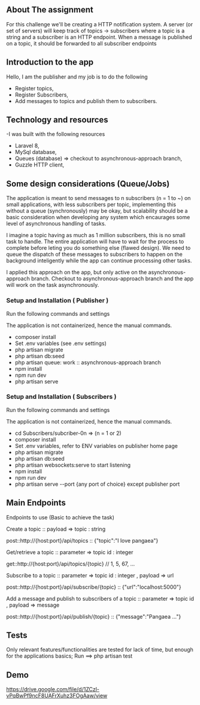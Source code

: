 
## About The assignment

For this challenge we'll be creating a HTTP notification system. A server (or set of servers) will keep track of topics ->
subscribers where a topic is a string and a subscriber is an HTTP endpoint. When a message is published on a topic, it
should be forwarded to all subscriber endpoints


## Introduction to the app


Hello, I am the publisher and my job is to do the following

 - Register topics,
 - Register Subscribers,
 - Add messages to topics and publish them to subscribers.

## Technology and resources

-I was built with the following resources
 - Laravel 8,
 - MySql database,
 - Queues (database) => checkout to asynchronous-approach branch,
 - Guzzle HTTP client,

## Some design considerations (Queue/Jobs)
The application is meant to send messages to n subscribers (n = 1 to ~)
on small applications, with less subscribers per topic, implementing this without a queue (synchronously)
may be okay, but scalability should be a basic consideration when developing any system which
encaurages some level of asynchronous handling of tasks.

I imagine a topic having as much as 1 million subscribers, this is no small task to handle. 
The entire application will have to wait for the process to complete before leting you do something else (flawed design).
We need to queue the dispatch of these messages to subscribers to happen on the background inteligently
while the app can continue processing other tasks.

I applied this approach on the app, but only active on the asynchronous-approach branch.
Checkout to asynchronous-approach branch and the app will work on the task asynchronously.



### Setup and Installation ( Publisher )

Run the following commands and settings

The application is not containerized, hence the manual commands.

 - composer install
 - Set .env variables (see .env settings)
 - php artisan migrate
 - php artisan db:seed
 - php artisan queue: work :: asynchronous-approach branch
 - npm install
 - npm run dev
 - php artisan serve

 ### Setup and Installation ( Subscribers )

Run the following commands and settings

The application is not containerized, hence the manual commands.

 - cd Subscribers/subcriber-0n => (n = 1 or 2)
 - composer install
 - Set .env variables, refer to ENV variables on publisher home page
 - php artisan migrate
 - php artisan db:seed
 - php artisan websockets:serve to start listening
 - npm install
 - npm run dev
 - php artisan serve --port {any port of choice} except publisher port

## Main Endpoints
Endpoints to use (Basic to achieve the task)

Create a topic :: payload => topic : string

post::http://{host:port}/api/topics :: {"topic":"I love pangaea"}

Get/retrieve a topic :: parameter => topic id : integer

get::http://{host:port}/api/topics/{topic} // 1, 5, 67, ...

Subscribe to a topic :: parameter => topic id : integer , payload => url

post::http://{host:port}/api/subscribe/{topic} :: {"url":"localhost:5000"}

Add a message and publish to subscribers of a topic :: parameter => topic id , payload => message

post::http://{host:port}/api/publish/{topic} :: {"message":"Pangaea ..."}

## Tests

Only relevant features/functionalities are tested for lack of time, but enough for the applications basics;
Run  ==>  php artisan test

## Demo
https://drive.google.com/file/d/1ZCzl-vPqBwPf9ncF8UAFrXuhz3FOgAaw/view


